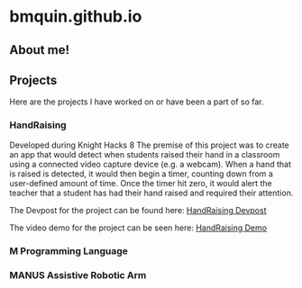 # bmquin.github.io

## About me!

## Projects
Here are the projects I have worked on or have been a part of so far.

### HandRaising
Developed during Knight Hacks 8
The premise of this project was to create an app that would detect when students raised their hand in a classroom using a connected video capture device (e.g. a webcam). When a hand that is raised is detected, it would then begin a timer, counting down from a user-defined amount of time. Once the timer hit zero, it would alert the teacher that a student has had their hand raised and required their attention.

The Devpost for the project can be found here: [HandRaising Devpost](https://devpost.com/software/hand-raise-detector)

The video demo for the project can be seen here: [HandRaising Demo](https://www.youtube.com/watch?v=gSwshPCv66M)

### M Programming Language


### MANUS Assistive Robotic Arm 
